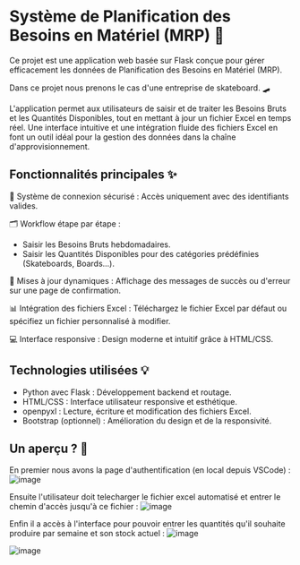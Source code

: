 
# Système de Planification des Besoins en Matériel (MRP) 🚀  
Ce projet est une application web basée sur Flask conçue pour gérer efficacement les données de Planification des Besoins en Matériel (MRP). 

Dans ce projet nous prenons le cas d'une entreprise de skateboard. 🛹  

L'application permet aux utilisateurs de saisir et de traiter les Besoins Bruts et les Quantités Disponibles, tout en mettant à jour un fichier Excel en temps réel. Une interface intuitive et une intégration fluide des fichiers Excel en font un outil idéal pour la gestion des données dans la chaîne d'approvisionnement.

## Fonctionnalités principales ✨

🔐 Système de connexion sécurisé : Accès uniquement avec des identifiants valides.

🗂️ Workflow étape par étape :
- Saisir les Besoins Bruts hebdomadaires.  
- Saisir les Quantités Disponibles pour des catégories prédéfinies (Skateboards, Boards...).
 
🔄 Mises à jour dynamiques :
Affichage des messages de succès ou d'erreur sur une page de confirmation.

📊 Intégration des fichiers Excel :
Téléchargez le fichier Excel par défaut ou spécifiez un fichier personnalisé à modifier.
  
💻 Interface responsive :
Design moderne et intuitif grâce à HTML/CSS.

## Technologies utilisées 💡
- Python avec Flask : Développement backend et routage.
- HTML/CSS : Interface utilisateur responsive et esthétique.
- openpyxl : Lecture, écriture et modification des fichiers Excel.
- Bootstrap (optionnel) : Amélioration du design et de la responsivité.

## Un aperçu ? 👀
En premier nous avons la page d'authentification (en local depuis VSCode) :
![image](https://github.com/user-attachments/assets/ccfd0208-8d91-4108-9c92-b38487561302)

Ensuite l'utilisateur doit telecharger le fichier excel automatisé et entrer le chemin d'accès jusqu'à ce fichier : 
![image](https://github.com/user-attachments/assets/82a4d781-428e-40ff-8fa6-ba97d59a4528)

Enfin il a accès à l'interface pour pouvoir entrer les quantités qu'il souhaite produire par semaine et son stock actuel : 
![image](https://github.com/user-attachments/assets/22042c12-39a5-4157-b7ae-febe39ef80cc)

![image](https://github.com/user-attachments/assets/f4cc7418-7f5d-41a7-b377-2886dfa15def)
